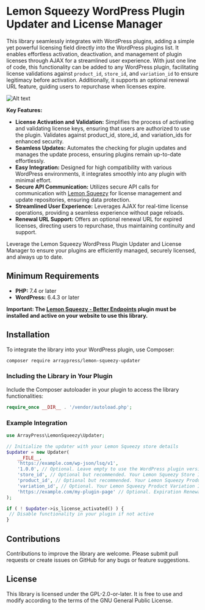 # Lemon Squeezy WordPress Plugin Updater and License Manager

This library seamlessly integrates with WordPress plugins, adding a simple yet powerful licensing field directly into
the WordPress plugins list. It enables effortless activation, deactivation, and management of plugin licenses
through AJAX for a streamlined user experience. With just one line of code, this functionality can be added to any
WordPress plugin, facilitating license validations against `product_id`, `store_id`, and `variation_id` to ensure
legitimacy
before activation. Additionally, it supports an optional renewal URL feature, guiding users to repurchase when licenses
expire.

![Alt text](/assets/preview.webp "Preview Video")

**Key Features:**

- **License Activation and Validation:** Simplifies the process of activating and validating license keys, ensuring that
  users are authorized to use the plugin. Validates against product_id, store_id, and variation_ids for enhanced
  security.
- **Seamless Updates:** Automates the checking for plugin updates and manages the update process, ensuring plugins
  remain up-to-date effortlessly.
- **Easy Integration:** Designed for high compatibility with various WordPress environments, it integrates smoothly into
  any plugin with minimal effort.
- **Secure API Communication:** Utilizes secure API calls for communication
  with [Lemon Squeezy](https://lemonsqueezy.com) for license management and update repositories, ensuring data
  protection.
- **Streamlined User Experience:** Leverages AJAX for real-time license operations, providing a seamless experience
  without page reloads.
- **Renewal URL Support:** Offers an optional renewal URL for expired licenses, directing users to repurchase, thus
  maintaining continuity and support.

Leverage the Lemon Squeezy WordPress Plugin Updater and License Manager to ensure your plugins are efficiently managed,
securely licensed, and always up to date.

## Minimum Requirements

- **PHP:** 7.4 or later
- **WordPress:** 6.4.3 or later

**Important: The [Lemon Squeezy - Better Endpoints](https://github.com/arraypress/lemon-squeezy-better-endpoints)
plugin must be installed and active on your website to use this library.**

## Installation

To integrate the library into your WordPress plugin, use Composer:

```bash
composer require arraypress/lemon-squeezy-updater
```

### Including the Library in Your Plugin

Include the Composer autoloader in your plugin to access the library functionalities:

```php
require_once __DIR__ . '/vendor/autoload.php';
```

### Example Integration

```php
use ArrayPress\LemonSqueezy\Updater;

// Initialize the updater with your Lemon Squeezy store details
$updater = new Updater(
	__FILE__,
	'https://example.com/wp-json/lsq/v1',
	'1.0.0', // Optional. Leave empty to use the WordPress plugin version number
	'store_id', // Optional but recommended. Your Lemon Squeezy Store ID (12345)
	'product_id', // Optional but recommended. Your Lemon Squeezy Product ID (12345)
	'variation_id', // Optional. Your Lemon Squeezy Product Variation ID (12345)
	'https://example.com/my-plugin-page' // Optional. Expiration Renewal URL
);

if ( ! $updater->is_license_activated() ) {
 // Disable functionality in your plugin if not active
}
```

## Contributions

Contributions to improve the library are welcome. Please submit pull requests or create issues on GitHub for any bugs or
feature suggestions.

## License

This library is licensed under the GPL-2.0-or-later. It is free to use and modify according to the terms of the GNU
General Public License.